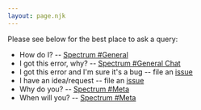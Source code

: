 ```yaml
---
layout: page.njk
---
```


Please see below for the best place to ask a query:

- How do I? -- [Spectrum #General](https://spectrum.chat/taiko/general?tab=posts)
- I got this error, why? -- [Spectrum #General Chat](https://spectrum.chat/taiko/general?tab=posts)
- I got this error and I'm sure it's a bug -- file an [issue](https://github.com/getgauge/taiko/issues)
- I have an idea/request -- file an [issue](https://github.com/getgauge/taiko/issues)
- Why do you? -- [Spectrum #Meta](https://spectrum.chat/taiko/meta?tab=posts)
- When will you? -- [Spectrum #Meta](https://spectrum.chat/taiko/meta?tab=posts)